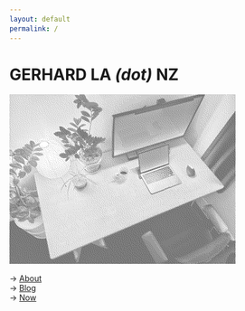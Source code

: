 ```yaml
---
layout: default
permalink: /
---
```


# GERHARD LA *(dot)* NZ

![Gerhard's desk](assets/desk.jpeg)

→ [About](about)  
→ [Blog](blog)  
→ [Now](now)  
